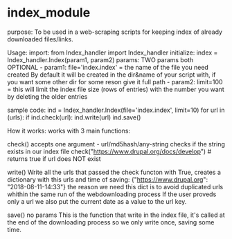 # index_module
purpose:
  To be used in a web-scraping scripts for keeping index of already downloaded files/links.
  
Usage: 
	import: from Index_handler import Index_handler
	initialize: index = Index_handler.Index(param1, param2)
	params: TWO params both OPTIONAL
		- param1: file='index.index' = the name of the file you need created
			By default it will be created in the dir&name of your script with, 
			if you want some other dir for some reson give it full path
		- param2: limit=100 = this will limit the index file size (rows of entries) 
			with the number you want by deleting the older entries

sample code:
  ind = Index_handler.Index(file='index.index', limit=10)
  for url in (urls):
      if ind.check(url):
          ind.write(url)
  ind.save()

How it works:
  works with 3 main functions: 

  check() accepts one argument - url/md5hash/any-string checks if the string exists in our index file
      check("https://www.drupal.org/docs/develop") # returns true if url does NOT exist

  write() Write all the urls that passed the check functon with True,
      creates a dictionary with this urls and time of saving:
      {"https://www.drupal.org": "2018-08-11-14:33"}
      the reason we need this dict is to avoid duplicated urls
      whithin the same run of the webdownloading process
      If the user proveds only a url we also put the current date as a value to the url key.
  
  save() no params
    This is the function that write in the index file, it's called at the end
		of the downloading process so we only write once, saving some time.
